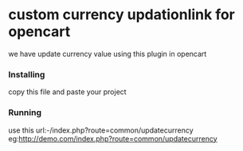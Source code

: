 # custom currency updationlink for opencart
we have update currency value using this plugin in opencart
### Installing
copy this file and paste your project
### Running
use this url:-<domain name>/index.php?route=common/updatecurrency
eg:http://demo.com/index.php?route=common/updatecurrency

